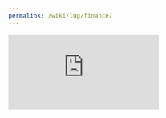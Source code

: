 ```yaml
---
permalink: /wiki/lug/finance/
---
```


<iframe id="ifm" src="https://news.ustclug.org/finance/" frameborder="0" onload="changeFrameHeight()"> </iframe>
<script>
    function changeFrameHeight(){    
    ifm.height=ifm.offsetHeight;
}
window.onresize=function() {       
    changeFrameHeight();  
} 
</script>
